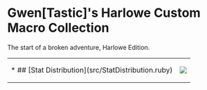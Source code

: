 # Gwen[Tastic]'s Harlowe Custom Macro Collection
The start of a broken adventure, Harlowe Edition.
<table><tr><td>
* ## [Stat Distribution](src/StatDistribution.ruby)

</td><td>

![](https://i.imgur.com/GbbtWtT.gif)


</td></tr></table>